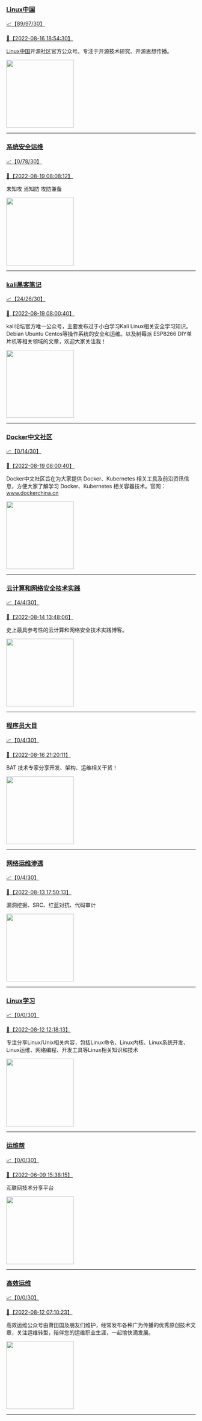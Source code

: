 
### [Linux中国](http://wechat.doonsec.com/wechat_echarts/?biz=MjM5NjQ4MjYwMQ==)

[:chart_with_upwards_trend:【89/97/30】](http://wechat.doonsec.com/wechat_echarts/?biz=MjM5NjQ4MjYwMQ==)

[:camera_flash:【2022-08-16 18:54:30】](https://mp.weixin.qq.com/s?__biz=MjM5NjQ4MjYwMQ==&mid=2664662749&idx=1&sn=7f94ab0886f9162e23374a2964e3852a&chksm=bdcfbd9b8ab8348dd69999be0fb468716b1f8fa6fb2a3e0b2223b150a85babf79b0fe8b603eb&scene=27&key=b9f9fe4690f0a07c026a7f52448aaf506c59814f85d980d56f577e3ca4e6c8702c08bc28a8170a00ada24916163a6b0ee5fd765a21eaa71e5f78f014eaa14de0942cc98749d7ea7b82b2772828ee67da7bc027c45144d73ae737b8c4fcf767eaf217ec1e8d4bbd2d3c2867bf21e6959656d479bacbe54654f20ebe2a6b9016da&ascene=15&uin=NTY2NTA4NjQ%3D&devicetype=Windows+10+x64&version=6307051f&lang=zh_CN&session_us=gh_12ed6adc0909&exportkey=A5ENB%2FCaXe%2BENIx5ciy2GP4%3D&acctmode=0&pass_ticket=nbAVwylOthGZ0VV%2BXAk71sC594v05R50saz1fCiEe9dZqpTTt1qZX%2FtDBPmcJ00P&wx_header=0&fontgear=2&scene=27#wechat_redirect)

[Linux中国](https://linux.cn/)开源社区官方公众号。专注于开源技术研究、开源思想传播。

<img align="top" width="180" src="http://open.weixin.qq.com/qr/code?username=gh_52ef55f8adfd" alt="" />

---


### [系统安全运维](http://wechat.doonsec.com/wechat_echarts/?biz=Mzk0NjE0NDc5OQ==)

[:chart_with_upwards_trend:【0/78/30】](http://wechat.doonsec.com/wechat_echarts/?biz=Mzk0NjE0NDc5OQ==)

[:camera_flash:【2022-08-19 08:08:12】](https://mp.weixin.qq.com/s?__biz=Mzk0NjE0NDc5OQ==&mid=2247508137&idx=1&sn=6f632cc21bdd49619d9452764e3ae777&chksm=c30873d9f47ffacf2dafb798e66c3f0561ee5db1b7d1d653308397ea5d8ad2de53bac74c1425&scene=27#wechat_redirect)

未知攻 焉知防 攻防兼备

<img align="top" width="180" src="http://open.weixin.qq.com/qr/code?username=gh_2c298b630170" alt="" />

---


### [kali黑客笔记](http://wechat.doonsec.com/wechat_echarts/?biz=MzkxMzIwNTY1OA==)

[:chart_with_upwards_trend:【24/26/30】](http://wechat.doonsec.com/wechat_echarts/?biz=MzkxMzIwNTY1OA==)

[:camera_flash:【2022-08-19 08:00:40】](https://mp.weixin.qq.com/s?__biz=MzkxMzIwNTY1OA==&mid=2247490516&idx=1&sn=41302ec9311f86bc9bda96c42f0f0fa9&chksm=c1006b21f677e23702800ccab0972ea6927a8cf7c45e8b0faf94ddcd8ba962b7262be13e0a14&scene=27#wechat_redirect)

kali论坛官方唯一公众号，主要发布过于小白学习Kali Linux相关安全学习知识。Debian Ubuntu Centos等操作系统的安全和运维。以及树莓派 ESP8266 DIY单片机等相关领域的文章，欢迎大家关注我！

<img align="top" width="180" src="http://open.weixin.qq.com/qr/code?username=gh_fbcaf351ddc1" alt="" />

---


### [Docker中文社区](http://wechat.doonsec.com/wechat_echarts/?biz=MzI1NzI5NDM4Mw==)

[:chart_with_upwards_trend:【0/14/30】](http://wechat.doonsec.com/wechat_echarts/?biz=MzI1NzI5NDM4Mw==)

[:camera_flash:【2022-08-19 08:00:40】](https://mp.weixin.qq.com/s?__biz=MzI1NzI5NDM4Mw==&mid=2247492687&idx=1&sn=eb7475c33388537bc6c615e385d66ab9&chksm=ea1b0d0fdd6c8419e6704a0b078145a5a13e72012d60124e04501a2837d5179f4382bf8d908c&scene=27#wechat_redirect)

Docker中文社区旨在为大家提供 Docker、Kubernetes 相关工具及前沿资讯信息，方便大家了解学习 Docker、Kubernetes 相关容器技术。官网：www.dockerchina.cn

<img align="top" width="180" src="http://open.weixin.qq.com/qr/code?username=gh_8620cb9f61a5" alt="" />

---


### [云计算和网络安全技术实践](http://wechat.doonsec.com/wechat_echarts/?biz=MzA3MjM5MDc2Nw==)

[:chart_with_upwards_trend:【4/4/30】](http://wechat.doonsec.com/wechat_echarts/?biz=MzA3MjM5MDc2Nw==)

[:camera_flash:【2022-08-14 13:48:06】](https://mp.weixin.qq.com/s?__biz=MzA3MjM5MDc2Nw==&mid=2650747050&idx=1&sn=232530ad9654814ed25e051d1dc9c4bf&chksm=871491aab06318bcc2f5d34dcbd65428728903527d48caa7893d7e034932084b2b943114242c&scene=27#wechat_redirect)

史上最具参考性的云计算和网络安全技术实践博客。

<img align="top" width="180" src="http://open.weixin.qq.com/qr/code?username=gh_34d6b0cb5633" alt="" />

---


### [程序员大目](http://wechat.doonsec.com/wechat_echarts/?biz=MzI4ODQ3NjE2OA==)

[:chart_with_upwards_trend:【0/4/30】](http://wechat.doonsec.com/wechat_echarts/?biz=MzI4ODQ3NjE2OA==)

[:camera_flash:【2022-08-16 21:20:11】](https://mp.weixin.qq.com/s?__biz=MzI4ODQ3NjE2OA==&mid=2247499829&idx=1&sn=6053fa864588a136200594913ff9918e&chksm=ec3f5d52db48d444dd5d0157b36e159a05d56fc36685bac95492b492d0005a3de313a195a0f4&scene=27&key=570eb32d49da9a75cae560f422a6f8d68935f04540a319ea52652420fce5e87aec8108a9f380f3842d358b9dea87adc27b08752eea3bce29b91eb0c41bda0d30774468e2384d24e64b4dfc800e791e1ab0059ab98ba947de467230d95d84dc31467eaef91e05bb8fa27f4cdc78da6affe2c1addf62616a6291ce99e35015b433&ascene=15&uin=MTA3Mzc3OTIzNQ%3D%3D&devicetype=Windows+10+x64&version=6307051f&lang=zh_CN&session_us=gh_eee518f946e8&exportkey=AXs06AGtonm44fXYQ6X%2FDo4%3D&acctmode=0&pass_ticket=wLjE08T0IB6PQR6hlDlEgR%2FrdoP7qFTt9%2BH5ud2WrgsTplCU28T9UYO4%2BVNBFE6A&wx_header=0&fontgear=2&scene=27#wechat_redirect)

BAT 技术专家分享开发、架构、运维相关干货！

<img align="top" width="180" src="http://open.weixin.qq.com/qr/code?username=gh_e6849e368b5f" alt="" />

---


### [网络运维渗透](http://wechat.doonsec.com/wechat_echarts/?biz=MzA3MjMxODUwNg==)

[:chart_with_upwards_trend:【0/4/30】](http://wechat.doonsec.com/wechat_echarts/?biz=MzA3MjMxODUwNg==)

[:camera_flash:【2022-08-13 17:50:13】](https://mp.weixin.qq.com/s?__biz=MzA3MjMxODUwNg==&mid=2247485271&idx=1&sn=44e874fb8df962c365a921eb836c460f&chksm=9f216c12a856e504f9194623c3b3f672b994c7b098826755e5c4a2b38a82eda4bea3f1af692a&scene=27#wechat_redirect)

漏洞挖掘、SRC、红蓝对抗、代码审计

<img align="top" width="180" src="http://open.weixin.qq.com/qr/code?username=gh_304f5239b3b0" alt="" />

---


### [Linux学习](http://wechat.doonsec.com/wechat_echarts/?biz=MzI4MDEwNzAzNg==)

[:chart_with_upwards_trend:【0/0/30】](http://wechat.doonsec.com/wechat_echarts/?biz=MzI4MDEwNzAzNg==)

[:camera_flash:【2022-08-12 12:18:13】](https://mp.weixin.qq.com/s?__biz=MzI4MDEwNzAzNg==&mid=2649458155&idx=1&sn=db8ea3e2675ec334a5f673ef8a9f6f3f&chksm=f3a2a498c4d52d8e30b561d5f648a165a2fb23bd0d3e3ba0edc7d9d1688f57358c98ab40e7cb&scene=27#wechat_redirect)

专注分享Linux/Unix相关内容，包括Linux命令、Linux内核、Linux系统开发、Linux运维、网络编程、开发工具等Linux相关知识和技术

<img align="top" width="180" src="http://open.weixin.qq.com/qr/code?username=gh_cb990d3ccd5f" alt="" />

---


### [运维帮](http://wechat.doonsec.com/wechat_echarts/?biz=MzA3MzYwNjQ3NA==)

[:chart_with_upwards_trend:【0/0/30】](http://wechat.doonsec.com/wechat_echarts/?biz=MzA3MzYwNjQ3NA==)

[:camera_flash:【2022-06-09 15:38:15】](https://mp.weixin.qq.com/s?__biz=MzA3MzYwNjQ3NA==&mid=2651301005&idx=1&sn=591c720a722d1091269049b822fa468b&chksm=84ff70a8b388f9beca2bbd95f4aa3fe7cb5fcb95b2b822a01b29b2a778b1a50d3ae19a0f9b3b&scene=27&key=3820ae6439ecdd67569d451dccff2df72725e4e22c34cf0a6ddd9a37045228bd9e958856d57127a3f0f2522acca0e50d1b9db03eea86dde0680fbf05e411e63a283bfecaed40196b0ed89737b29cc623c841187edc0bd2d4550f25978018b7b304803ce91e21d90c852d7aba839600f479f9b865321cb8c5435b0cd4edb5a8b0&ascene=15&uin=NTY2NTA4NjQ%3D&devicetype=Windows+Server+2016+x64&version=63060012&lang=zh_CN&session_us=gh_fc624022782d&exportkey=AxkXZwZaGn73CaYoM3ekAIk%3D&acctmode=0&pass_ticket=LY1K1kgm7M57xazR8DnzDx%2BiXiK1JFuyFgS5dcc8bbJqloaGfg67cPFCEdwYtoyz&wx_header=0&fontgear=2&scene=27#wechat_redirect)

互联网技术分享平台

<img align="top" width="180" src="http://open.weixin.qq.com/qr/code?username=gh_445a39329cd8" alt="" />

---


### [高效运维](http://wechat.doonsec.com/wechat_echarts/?biz=MzA4Nzg5Nzc5OA==)

[:chart_with_upwards_trend:【0/0/30】](http://wechat.doonsec.com/wechat_echarts/?biz=MzA4Nzg5Nzc5OA==)

[:camera_flash:【2022-08-12 07:10:23】](https://mp.weixin.qq.com/s?__biz=MzA4Nzg5Nzc5OA==&mid=2651721600&idx=1&sn=ccabc98c739aa1c7ef36e9f252225ca8&chksm=8bc8cc29bcbf453f18498cd6dd519c280db7d4fd0d40c87c3237d8315185a520b2eb4329604d&scene=27#wechat_redirect)

高效运维公众号由萧田国及朋友们维护，经常发布各种广为传播的优秀原创技术文章，关注运维转型，陪伴您的运维职业生涯，一起愉快滴发展。

<img align="top" width="180" src="http://open.weixin.qq.com/qr/code?username=gh_0fdeda7cb50a" alt="" />

---

